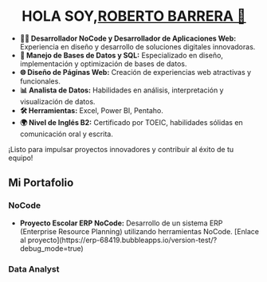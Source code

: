 
<!DOCTYPE html>
<html lang="es">
<body>
  <div class="container">
    <h1 align="center">HOLA SOY,<a href="http://www.linkedin.com/in/roberto-barrera-hidalgo-a53238253" target="_blank" rel="noopener noreferrer">ROBERTO BARRERA 👋</a></h1>
    <ul>
      <li>
        <strong>👨‍💻 Desarrollador NoCode y Desarrollador de Aplicaciones Web:</strong> Experiencia en diseño y desarrollo de soluciones digitales innovadoras.
      </li>
      <li>
        <strong>💾 Manejo de Bases de Datos y SQL:</strong> Especializado en diseño, implementación y optimización de bases de datos.
      </li>
      <li>
        <strong>🌐 Diseño de Páginas Web:</strong> Creación de experiencias web atractivas y funcionales.
      </li>
      <li>
        <strong>📊 Analista de Datos:</strong> Habilidades en análisis, interpretación y visualización de datos.
      </li>
      <li>
        <strong>🛠️ Herramientas:</strong> Excel, Power BI, Pentaho.
      </li>
      <li>
        <strong>🌍 Nivel de Inglés B2:</strong> Certificado por TOEIC, habilidades sólidas en comunicación oral y escrita.
      </li>
    </ul>
    <p>¡Listo para impulsar proyectos innovadores y contribuir al éxito de tu equipo!</p>
    <h2>Mi Portafolio</h2>
    <h3>NoCode</h3>
    <ul>
      <li>
        <strong>Proyecto Escolar ERP NoCode:</strong> Desarrollo de un sistema ERP (Enterprise Resource Planning) utilizando herramientas NoCode. [Enlace al proyecto](https://erp-68419.bubbleapps.io/version-test/?debug_mode=true)
      </li>
    </ul>
    <h3>Data Analyst</h3>
    <!-- Aquí puedes añadir más proyectos bajo la categoría "Data Analyst" -->

  </div>
</body>
</html>
